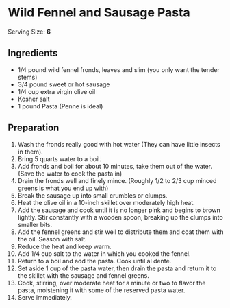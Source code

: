 # Wild Fennel and Sausage Pasta

Serving Size: **6**

## Ingredients

- 1/4 pound wild fennel fronds, leaves and slim (you only want the tender stems)
- 3/4 pound sweet or hot sausage
- 1/4 cup extra virgin olive oil
- Kosher salt
- 1 pound Pasta (Penne is ideal)

## Preparation

1. Wash the fronds really good with hot water (They can have little insects in them).
2. Bring 5 quarts water to a boil.
3. Add fronds and boil for about 10 minutes, take them out of the water. (Save the water to cook the pasta in)
4. Drain the fronds well and finely mince. (Roughly 1/2 to 2/3 cup minced greens is what you end up with)
5. Break the sausage up into small crumbles or clumps.
6. Heat the olive oil in a 10-inch skillet over moderately high heat.
7. Add the sausage and cook until it is no longer pink and begins to brown lightly. Stir constantly with a wooden spoon, breaking up the clumps into smaller bits.
8. Add the fennel greens and stir well to distribute them and coat them with the oil. Season with salt.
9. Reduce the heat and keep warm.
10. Add 1/4 cup salt to the water in which you cooked the fennel.
11. Return to a boil and add the pasta. Cook until al dente.
12. Set aside 1 cup of the pasta water, then drain the pasta and return it to the skillet with the sausage and fennel greens.
13. Cook, stirring, over moderate heat for a minute or two to flavor the pasta, moistening it with some of the reserved pasta water.
14. Serve immediately.
